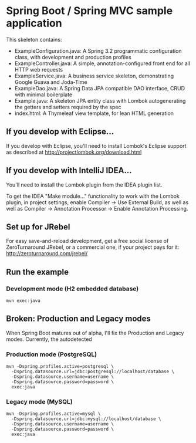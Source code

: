 # Spring Boot / Spring MVC sample application

This skeleton contains:

* ExampleConfiguration.java: A Spring 3.2 programmatic configuration class, with development and production profiles
* ExampleController.java: A simple, annotation-configured front end for all HTTP web requests
* ExampleService.java: A business service skeleton, demonstrating Google Guava and Joda-Time
* ExampleDao.java: A Spring Data JPA compatible DAO interface, CRUD with minimal boilerplate
* Example.java: A skeleton JPA entity class with Lombok autogenerating the getters and setters required by the spec
* index.html: A Thymeleaf view template, for lean HTML generation

## If you develop with Eclipse...

If you develop with Eclipse, you'll need to install Lombok's Eclipse support
as described at http://projectlombok.org/download.html

## If you develop with IntelliJ IDEA...

You'll need to install the Lombok plugin from the IDEA plugin list.

To get the IDEA "Make module..." functionality to work with the Lombok plugin, in project settings,
enable Compiler -> Use External Build, as well as well as Compiler -> Annotation Processor -> Enable Annotation Processing.

## Set up for JRebel

For easy save-and-reload development, get a free social license of ZeroTurnaround
JRebel, or a commercial one, if your project pays for it: http://zeroturnaround.com/jrebel/

## Run the example

### Development mode (H2 embedded database)

    mvn exec:java

## Broken: Production and Legacy modes

When Spring Boot matures out of alpha, I'll fix the Production and Legacy modes. Currently, the autodetected

### Production mode (PostgreSQL)

    mvn -Dspring.profiles.active=postgresql \
      -Dspring.datasource.url=jdbc:postgresql://localhost/database \
      -Dspring.datasource.username=username \
      -Dspring.datasource.password=password \
      exec:java

### Legacy mode (MySQL)

    mvn -Dspring.profiles.active=mysql \
      -Dspring.datasource.url=jdbc:mysql://localhost/database \
      -Dspring.datasource.username=username \
      -Dspring.datasource.password=password \
      exec:java
